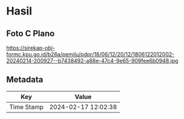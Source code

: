# Hasil

## Foto C Plano

https://sirekap-obj-formc.kpu.go.id/b26a/pemilu/pdpr/18/06/12/20/12/1806122012002-20240214-200927--b7438492-a88e-47c4-9e65-909fee6b0948.jpg


## Metadata

| Key        | Value               |
| ---------- | ------------------- |
| Time Stamp | 2024-02-17 12:02:38 |



